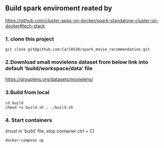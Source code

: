 ## Build spark enviroment reated by 
https://github.com/cluster-apps-on-docker/spark-standalone-cluster-on-docker#tech-stack
### 1. clone this project
```
git clone git@github.com:Carl0520/spark_movie_recommendation.git
```
### 2.Download small movielens dataset from below link into default 'build/workspace/data' file
https://grouplens.org/datasets/movielens/

### 3.Build from local
```
cd build
chmod +x build.sh ; ./build.sh
```
### 4. Start containers 
(must in 'build' file, stop container ctrl + C)
```
docker-compose up
```
